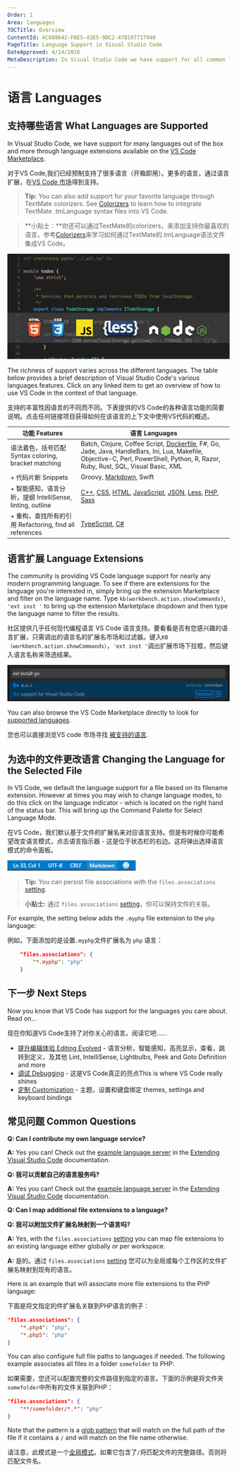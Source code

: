 ```yaml
---
Order: 1
Area: languages
TOCTitle: Overview
ContentId: AC888642-FBE5-43E5-9DC2-47B197717940
PageTitle: Language Support in Visual Studio Code
DateApproved: 4/14/2016
MetaDescription: In Visual Studio Code we have support for all common languages.  We even support debugging for Node.js and ASP.NET Core.
---
```


# 语言 Languages

## 支持哪些语言 What Languages are Supported

In Visual Studio Code, we have support for many languages out of the box and more through language extensions available on the [VS Code Marketplace](https://marketplace.visualstudio.com/vscode/Languages).

对于VS Code,我们已经预制支持了很多语言（开箱即用）。更多的语言，通过语言扩展，在[VS Code 市场](https://marketplace.visualstudio.com/vscode/Languages)得到支持。

>**Tip:** You can also add support for your favorite language through TextMate colorizers.  See [Colorizers](/docs/customization/colorizer.md) to learn how to integrate TextMate .tmLanguage syntax files into VS Code.

>**小贴士：**你还可以通过TextMate的colorizers，来添加支持你最喜欢的语言。参考[Colorizers](/docs/customization/colorizer.md)来学习如何通过TextMate的.tmLanguage语法文件集成VS Code。

![Languages](images/overview/languagecoverage.png)

The richness of support varies across the different languages. The table below provides a brief description of Visual Studio Code's various languages features.  Click on any linked item to get an overview of how to use VS Code in the context of that language.

支持的丰富性因语言的不同而不同。下表提供的VS Code的各种语言功能的简要说明。点击任何链接项目获得如何在该语言的上下文中使用VS代码的概述。

功能 Features| 语言 Languages
--------|-------------------------
语法着色，括号匹配 Syntax coloring, bracket matching |Batch, Clojure, Coffee Script, [Dockerfile](/docs/languages/dockerfile.md), F#, Go, Jade, Java, HandleBars, Ini, Lua, Makefile, Objective-C, Perl, PowerShell, Python, R, Razor, Ruby, Rust, SQL, Visual Basic, XML
+ 代码片断 Snippets| Groovy, [Markdown](/docs/languages/markdown.md), Swift
+ 智能感知，语言分析，提纲 IntelliSense, linting, outline|[C++](/docs/languages/cpp.md), [CSS](/docs/languages/css.md), [HTML](/docs/languages/html.md), [JavaScript](/docs/languages/javascript.md), [JSON](/docs/languages/json.md), [Less](/docs/languages/css.md), [PHP](/docs/languages/php.md), [Sass](/docs/languages/css.md)
+ 重构，查找所有的引用 Refactoring, find all references|[TypeScript](/docs/languages/typescript.md), [C&#35;](/docs/languages/csharp.md)

## 语言扩展 Language Extensions

The community is providing VS Code language support for nearly any modern programming language.  To see if there are extensions for the language you're interested in, simply bring up the extension Marketplace and filter on the language name.  Type `kb(workbench.action.showCommands)`, `'ext inst '` to bring up the extension Marketplace dropdown and then type the language name to filter the results.

社区提供几乎任何现代编程语言 VS Code 语言支持。要看看是否有您感兴趣的语言扩展，只需调出的语言名的扩展名市场和过滤器。键入`KB（workbench.action.showCommands）`，`'ext inst '`调出扩展市场下拉框，然后键入语言名称来筛选结果。

![filter go extensions](images/overview/filter-go.png)

You can also browse the VS Code Marketplace directly to look for [supported languages](https://marketplace.visualstudio.com/vscode/Languages).

您也可以直接浏览VS code 市场寻找 [被支持的语言](https://marketplace.visualstudio.com/vscode/Languages).


## 为选中的文件更改语言 Changing the Language for the Selected File

In VS Code, we default the language support for a file based on its filename extension.  However at times you may wish to change language modes, to do this click on the language indicator - which is located on the right hand of the status bar.  This will bring up the Command Palette for Select Language Mode.

在VS Code，我们默认基于文件的扩展名来对应语言支持。但是有时候你可能希望改变语言模式，点击语言指示器 - 这是位于状态栏的右边。这将弹出选择语言模式的命令面板。

![Language Selector](images/overview/languageselect.png)

>**Tip:** You can persist file associations with the `files.associations` [setting](/docs/customization/userandworkspace.md).

>**小贴士:** 通过 `files.associations` [setting](/docs/customization/userandworkspace.md)，你可以保持文件的关联。


For example, the setting below adds the `.myphp` file extension to the `php` language:

例如，下面添加的是设置`.myphp`文件扩展名为 `php` 语言：

```json
    "files.associations": {
        "*.myphp": "php"
    }
```

## 下一步  Next Steps

Now you know that VS Code has support for the languages you care about. Read on...

现在你知道VS Code支持了对你关心的语言。阅读它吧……

* [提升编辑体验 Editing Evolved](/docs/editor/editingevolved.md) - 
语言分析，智能感知，高亮显示，查看，跳转到定义，及其他 Lint, IntelliSense, Lightbulbs, Peek and Goto Definition and more
* [调试 Debugging](/docs/editor/debugging.md) - 这是VS Code真正的亮点This is where VS Code really shines
* [定制 Customization](/docs/customization/overview.md) - 
主题，设置和键盘绑定 themes, settings and keyboard bindings

## 常见问题 Common Questions

**Q: Can I contribute my own language service?**

**A:** Yes you can! Check out the [example language server](/docs/extensions/example-language-server.md) in the [Extending Visual Studio Code](/docs/extensions/overview.md) documentation. 

**Q: 我可以贡献自己的语言服务吗?**

**A:** Yes you can! Check out the [example language server](/docs/extensions/example-language-server.md) in the [Extending Visual Studio Code](/docs/extensions/overview.md) documentation. 

**Q: Can I map additional file extensions to a language?**

**Q: 我可以附加文件扩展名映射到一个语言吗?**

**A:** Yes, with the `files.associations` [setting](/docs/customization/userandworkspace.md) you can map file extensions to an existing language either globally or per workspace.

**A:** 是的。通过 `files.associations` [setting](/docs/customization/userandworkspace.md) 您可以为全局或每个工作区的文件扩展名映射到现有的语言。

Here is an example that will associate more file extensions to the PHP language:

下面是将文指定的件扩展名关联到PHP语言的例子：

```json
"files.associations": {
    "*.php4": "php",
    "*.php5": "php"
}
```

You can also configure full file paths to languages if needed. The following example associates all files in a folder `somefolder` to PHP:

如果需要，您还可以配置完整的文件路径到指定的语言。下面的示例是将文件夹`somefolder`中所有的文件关联到PHP：

```json
"files.associations": {
    "**/somefolder/*.*": "php"
}
```

Note that the pattern is a [glob pattern](https://en.wikipedia.org/wiki/Glob_%28programming%29) that will match on the full path of the file if it contains a `/` and will match on the file name otherwise.

请注意，此模式是一个[全局模式](https://en.wikipedia.org/wiki/Glob_%28programming%29)。如果它包含了`/`将匹配文件的完整路径。否则将匹配文件名。